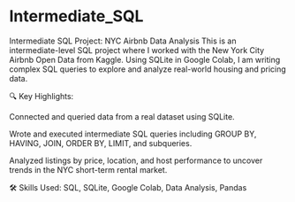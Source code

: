 # Intermediate_SQL
 Intermediate SQL Project: NYC Airbnb Data Analysis
This is an intermediate-level SQL project where I worked with the New York City Airbnb Open Data from Kaggle. Using SQLite in Google Colab, I am writing complex SQL queries to explore and analyze real-world housing and pricing data.

🔍 Key Highlights:

Connected and queried data from a real dataset using SQLite.

Wrote and executed intermediate SQL queries including GROUP BY, HAVING, JOIN, ORDER BY, LIMIT, and subqueries.

Analyzed listings by price, location, and host performance to uncover trends in the NYC short-term rental market.

🛠️ Skills Used: SQL, SQLite, Google Colab, Data Analysis, Pandas
